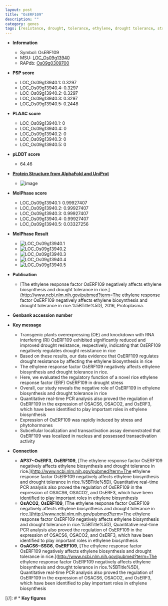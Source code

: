 ```yaml
---
layout: post
title: "OsERF109"
description: ""
category: genes
tags: [resistance, drought, tolerance, ethylene, drought tolerance, stress, nucleus, drought resistance, drought stress, ethylene response]
---
```


* **Information**  
    + Symbol: OsERF109  
    + MSU: [LOC_Os09g13940](http://rice.plantbiology.msu.edu/cgi-bin/ORF_infopage.cgi?orf=LOC_Os09g13940)  
    + RAPdb: [Os09g0309700](http://rapdb.dna.affrc.go.jp/viewer/gbrowse_details/irgsp1?name=Os09g0309700)  

* **PSP score**  
    + LOC_Os09g13940.1: 0.3297 
    + LOC_Os09g13940.4: 0.3297 
    + LOC_Os09g13940.2: 0.3297 
    + LOC_Os09g13940.3: 0.3297 
    + LOC_Os09g13940.5: 0.2448 

* **PLAAC score**  
    + LOC_Os09g13940.1: 0 
    + LOC_Os09g13940.4: 0 
    + LOC_Os09g13940.2: 0 
    + LOC_Os09g13940.3: 0 
    + LOC_Os09g13940.5: 0 

* **pLDDT score**
    + 64.46

* **[Protein Structure from AlphaFold and UniProt](https://www.uniprot.org/uniprotkb/Q0J2R6/entry#structure)**
    + ![image](https://ricepsp.github.io/images/Q0/AF-Q0J2R6-F1.png)

* **MolPhase score**
    + LOC_Os09g13940.1: 0.99927407
    + LOC_Os09g13940.2: 0.99927407
    + LOC_Os09g13940.3: 0.99927407
    + LOC_Os09g13940.4: 0.99927407
    + LOC_Os09g13940.5: 0.03327256

* **MolPhase Result**
    + ![LOC_Os09g13940.1](https://304243504.github.io/Pictures/LOC_Os09g/LOC_Os09g13940.1.png)
    + ![LOC_Os09g13940.2](https://304243504.github.io/Pictures/LOC_Os09g/LOC_Os09g13940.2.png)
    + ![LOC_Os09g13940.3](https://304243504.github.io/Pictures/LOC_Os09g/LOC_Os09g13940.3.png)
    + ![LOC_Os09g13940.4](https://304243504.github.io/Pictures/LOC_Os09g/LOC_Os09g13940.4.png)
    + ![LOC_Os09g13940.5](https://304243504.github.io/Pictures/LOC_Os09g/LOC_Os09g13940.5.png)

* **Publication**  
    + [The ethylene response factor OsERF109 negatively affects ethylene biosynthesis and drought tolerance in rice.](http://www.ncbi.nlm.nih.gov/pubmed?term=The ethylene response factor OsERF109 negatively affects ethylene biosynthesis and drought tolerance in rice.%5BTitle%5D), 2016, Protoplasma.

* **Genbank accession number**  

* **Key message**  
    + Transgenic plants overexpressing (OE) and knockdown with RNA interfering (RI) OsERF109 exhibited significantly reduced and improved drought resistance, respectively, indicating that OsERF109 negatively regulates drought resistance in rice
    + Based on these results, our data evidence that OsERF109 regulates drought resistance by affecting the ethylene biosynthesis in rice
    + The ethylene response factor OsERF109 negatively affects ethylene biosynthesis and drought tolerance in rice.
    + Here, we evaluated the regulatory function of a novel rice ethylene response factor (ERF) OsERF109 in drought stress
    + Overall, our study reveals the negative role of OsERF109 in ethylene biosynthesis and drought tolerance in rice
    + Quantitative real-time PCR analysis also proved the regulation of OsERF109 in the expression of OSACS6, OSACO2, and OsERF3, which have been identified to play important roles in ethylene biosynthesis
    + Expression of OsERF109 was rapidly induced by stress and phytohormones
    + Subcellular localization and transactivation assay demonstrated that OsERF109 was localized in nucleus and possessed transactivation activity

* **Connection**  
    + __AP37~OsERF3__, __OsERF109__, [The ethylene response factor OsERF109 negatively affects ethylene biosynthesis and drought tolerance in rice.](http://www.ncbi.nlm.nih.gov/pubmed?term=The ethylene response factor OsERF109 negatively affects ethylene biosynthesis and drought tolerance in rice.%5BTitle%5D), Quantitative real-time PCR analysis also proved the regulation of OsERF109 in the expression of OSACS6, OSACO2, and OsERF3, which have been identified to play important roles in ethylene biosynthesis
    + __OsACO2__, __OsERF109__, [The ethylene response factor OsERF109 negatively affects ethylene biosynthesis and drought tolerance in rice.](http://www.ncbi.nlm.nih.gov/pubmed?term=The ethylene response factor OsERF109 negatively affects ethylene biosynthesis and drought tolerance in rice.%5BTitle%5D), Quantitative real-time PCR analysis also proved the regulation of OsERF109 in the expression of OSACS6, OSACO2, and OsERF3, which have been identified to play important roles in ethylene biosynthesis
    + __OsACS6~SSG6__, __OsERF109__, [The ethylene response factor OsERF109 negatively affects ethylene biosynthesis and drought tolerance in rice.](http://www.ncbi.nlm.nih.gov/pubmed?term=The ethylene response factor OsERF109 negatively affects ethylene biosynthesis and drought tolerance in rice.%5BTitle%5D), Quantitative real-time PCR analysis also proved the regulation of OsERF109 in the expression of OSACS6, OSACO2, and OsERF3, which have been identified to play important roles in ethylene biosynthesis

[//]: # * **Key figures**  


